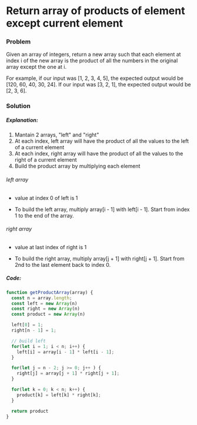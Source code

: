 # Return array of products of element except current element

### Problem

Given an array of integers, return a new array such that each element at index i of the new array is the product of all the numbers in the original array except the one at i.

For example, if our input was [1, 2, 3, 4, 5], the expected output would be [120, 60, 40, 30, 24]. If our input was [3, 2, 1], the expected output would be [2, 3, 6].

### Solution

##### Explanation:

1. Mantain 2 arrays, "left" and "right"
2. At each index, left array will have the product of all the values to the left of a current element
3. At each index, right array will have the product of all the values to the right of a current element
4. Build the product array by multiplying each element

###### left array
- value at index 0 of left is 1

- To build the left array, multiply array[i - 1] with left[i - 1]. Start from index 1 to the end of the array.


###### right array
- value at last index of right is 1

- To build the right array, multiply array[j + 1] with right[j + 1]. Start from 2nd to the last element back to index 0.

##### Code:

``` js
function getProductArray(array) {
  const n = array.length;
  const left = new Array(n)
  const right = new Array(n)
  const product = new Array(n)

  left[0] = 1;
  right[n - 1] = 1;

  // build left
  for(let i = 1; i < n; i++) {
    left[i] = array[i - 1] * left[i - 1];
  }

  for(let j = n - 2; j >= 0; j++ ) {
    right[j] = array[j + 1] * right[j + 1];
  }

  for(let k = 0; k < n; k++) {
    product[k] = left[k] * right[k];
  }

  return product
}
```
